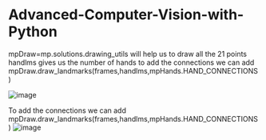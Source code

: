# Advanced-Computer-Vision-with-Python
 
mpDraw=mp.solutions.drawing_utils  will help us to draw all the 21 points 
handlms gives us the number of hands 
to add the connections we can add mpDraw.draw_landmarks(frames,handlms,mpHands.HAND_CONNECTIONS)

![image](https://github.com/tarunaditya91/Advanced-Computer-Vision-with-Python/assets/113850656/bd0dfb06-f004-4a9b-90c9-fe56c14b3a2a)



To add the connections we can add mpDraw.draw_landmarks(frames,handlms,mpHands.HAND_CONNECTIONS)
![image](https://github.com/tarunaditya91/Advanced-Computer-Vision-with-Python/assets/113850656/13f15d76-64e1-4375-b017-3539ad37bd30)

